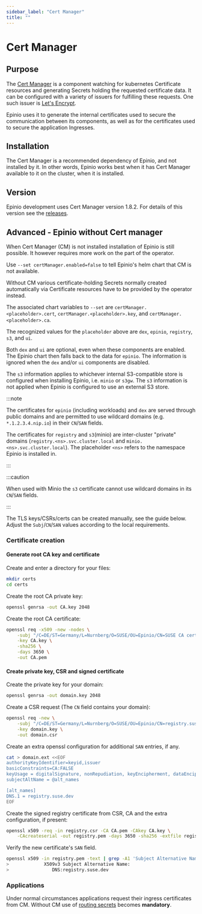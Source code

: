 ```yaml
---
sidebar_label: "Cert Manager"
title: ""
---
```


# Cert Manager

## Purpose

The [Cert Manager](https://cert-manager.io/) is a component watching for kubernetes
Certificate resources and generating Secrets holding the requested certificate data. It
can be configured with a variety of issuers for fulfilling these requests. One such
issuer is [Let's Encrypt](https://letsencrypt.org/).

Epinio uses it to generate the internal certificates used to secure the communication
between its components, as well as for the certificates used to secure the application
Ingresses.

## Installation

The Cert Manager is a recommended dependency of Epinio, and not installed by it.
In other words, Epinio works best when it has Cert Manager available to it on the cluster, when it
is installed.

## Version

Epinio development uses Cert Manager version 1.8.2.  For details of this version see the
[releases](https://cert-manager.io/docs/installation/supported-releases/).

## Advanced - Epinio without Cert manager

When Cert Manager (CM) is not installed installation of Epinio is still possible.
It however requires more work on the part of the operator.

Use `--set certManager.enabled=false` to tell Epinio's helm chart that CM is not available.

Without CM various certificate-holding Secrets normally created automatically via Certificate
resources have to be provided by the operator instead.

The associated chart variables to `--set` are
`certManager.<placeholder>.cert`,
`certManager.<placeholder>.key`, and
`certManager.<placeholder>.ca`.

The recognized values for the `placeholder` above are
`dex`,
`epinio`,
`registry`,
`s3`, and
`ui`.

Both `dex` and `ui` are optional, even when these components are enabled.
The Epinio chart then falls back to the data for `epinio`.
The information is ignored when the `dex` and/or `ui` components are disabled.

The `s3` information applies to whichever internal S3-compatible store is configured when installing
Epinio, i.e. `minio` or `s3gw`. The `s3` information is not applied when Epinio is configured to use
an external S3 store.

:::note

The certificates for `epinio` (including workloads) and `dex` are served through public domains and
are permitted to use wildcard domains (e.g. `*.1.2.3.4.nip.io`) in their `CN`/`SAN` fields.
    
The certificates for `registry` and `s3`(minio) are inter-cluster "private" domains
(`registry.<ns>.svc.cluster.local` and
`minio.<ns>.svc.cluster.local`).
The placeholder `<ns>` refers to the namespace Epinio is installed in.

:::

:::caution

When used with Minio the `s3` certificate cannot use wildcard domains in its `CN`/`SAN` fields.

:::

The TLS keys/CSRs/certs can be created manually, see the guide below.
Adjust the `Subj`/`CN`/`SAN` values according to the local requirements.

### Certificate creation

#### Generate root CA key and certificate

Create and enter a directory for your files:

```bash
mkdir certs
cd certs
```

Create the root CA private key:

```bash
openssl genrsa -out CA.key 2048
```

Create the root CA certificate:

```bash
openssl req -x509 -new -nodes \
    -subj "/C=DE/ST=Germany/L=Nurnberg/O=SUSE/OU=Epinio/CN=SUSE CA cert/emailAddress=epinio@suse.com" \
    -key CA.key \
    -sha256 \
    -days 3650 \
    -out CA.pem
```

#### Create private key, CSR and signed certificate

Create the private key for your domain:

```bash
openssl genrsa -out domain.key 2048
```

Create a CSR request (The `CN` field contains your domain):

```bash
openssl req -new \
    -subj "/C=DE/ST=Germany/L=Nurnberg/O=SUSE/OU=Epinio/CN=registry.suse.dev/emailAddress=epinio@suse.com" \
    -key domain.key \
    -out domain.csr
```

Create an extra openssl configuration for additional `SAN` entries, if any.

```bash
cat > domain.ext <<EOF
authorityKeyIdentifier=keyid,issuer
basicConstraints=CA:FALSE
keyUsage = digitalSignature, nonRepudiation, keyEncipherment, dataEncipherment
subjectAltName = @alt_names

[alt_names]
DNS.1 = registry.suse.dev
EOF
```

Create the signed registry certificate from CSR, CA and the extra configuration, if present:

```bash
openssl x509 -req -in registry.csr -CA CA.pem -CAkey CA.key \
    -CAcreateserial -out registry.pem -days 3650 -sha256 -extfile registry.ext
```

Verify the new certificate's `SAN` field.

```bash
openssl x509 -in registry.pem -text | grep -A1 'Subject Alternative Name'
>             X509v3 Subject Alternative Name: 
>                DNS:registry.suse.dev
```


### Applications

Under normal circumstances applications request their ingress certificates from CM.
Without CM use of [routing secrets](customization/routing_secrets.md) becomes **mandatory**.
